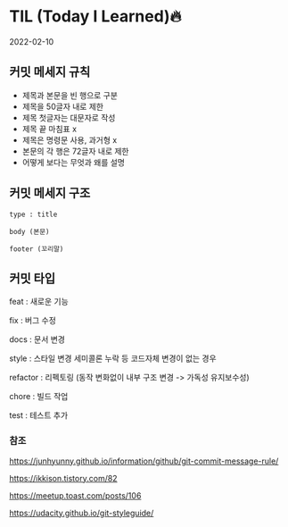 # TIL (Today I Learned)🔥

2022-02-10

## 커밋 메세지 규칙

- 제목과 본문을 빈 행으로 구분
- 제목을 50글자 내로 제한
- 제목 첫글자는 대문자로 작성
- 제목 끝 마침표 x
- 제목은 명령문 사용,  과거형 x
- 본문의 각 행은 72글자 내로 제한
- 어떻게 보다는 무엇과 왜를 설명



## 커밋 메세지 구조 
```
type : title

body (본문)

footer (꼬리말)
```

## 커밋 타입

feat : 새로운 기능

fix : 버그 수정

docs : 문서 변경

style : 스타일 변경 세미콜론 누락 등 코드자체 변경이 없는 경우

refactor : 리펙토링 (동작 변화없이 내부 구조 변경 -> 가독성 유지보수성)

chore : 빌드 작업

test : 테스트 추가




### 참조

https://junhyunny.github.io/information/github/git-commit-message-rule/

https://ikkison.tistory.com/82

https://meetup.toast.com/posts/106

https://udacity.github.io/git-styleguide/